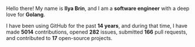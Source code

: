 Hello there! My name is **Ilya Brin**, and I am a **software engineer** with a deep love for **Golang**.

I have been using GitHub for the past **14 years**, and during that time, I have made **5014** contributions, opened **282** issues, submitted **166** pull requests, and contributed to **17** open-source projects.
